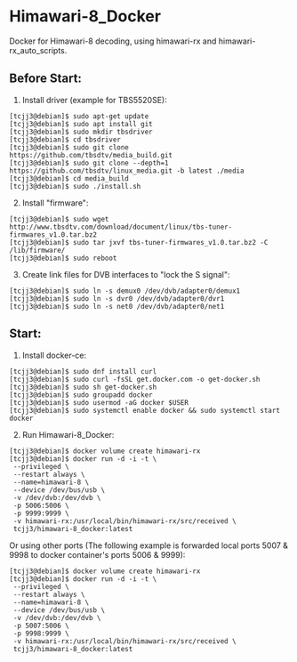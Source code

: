 # Himawari-8_Docker
Docker for Himawari-8 decoding, using himawari-rx and himawari-rx_auto_scripts.


## Before Start:

1. Install driver (example for TBS5520SE):
```
[tcjj3@debian]$ sudo apt-get update
[tcjj3@debian]$ sudo apt install git
[tcjj3@debian]$ sudo mkdir tbsdriver
[tcjj3@debian]$ cd tbsdriver
[tcjj3@debian]$ sudo git clone https://github.com/tbsdtv/media_build.git
[tcjj3@debian]$ sudo git clone --depth=1 https://github.com/tbsdtv/linux_media.git -b latest ./media
[tcjj3@debian]$ cd media_build
[tcjj3@debian]$ sudo ./install.sh
```

2. Install "firmware":
```
[tcjj3@debian]$ sudo wget http://www.tbsdtv.com/download/document/linux/tbs-tuner-firmwares_v1.0.tar.bz2
[tcjj3@debian]$ sudo tar jxvf tbs-tuner-firmwares_v1.0.tar.bz2 -C /lib/firmware/
[tcjj3@debian]$ sudo reboot
```

3. Create link files for DVB interfaces to "lock the S signal":
```
[tcjj3@debian]$ sudo ln -s demux0 /dev/dvb/adapter0/demux1
[tcjj3@debian]$ sudo ln -s dvr0 /dev/dvb/adapter0/dvr1
[tcjj3@debian]$ sudo ln -s net0 /dev/dvb/adapter0/net1
```


## Start:

1. Install docker-ce:
```
[tcjj3@debian]$ sudo dnf install curl
[tcjj3@debian]$ sudo curl -fsSL get.docker.com -o get-docker.sh
[tcjj3@debian]$ sudo sh get-docker.sh
[tcjj3@debian]$ sudo groupadd docker
[tcjj3@debian]$ sudo usermod -aG docker $USER
[tcjj3@debian]$ sudo systemctl enable docker && sudo systemctl start docker
```

2. Run Himawari-8_Docker:
```
[tcjj3@debian]$ docker volume create himawari-rx
[tcjj3@debian]$ docker run -d -i -t \
 --privileged \
 --restart always \
 --name=himawari-8 \
 --device /dev/bus/usb \
 -v /dev/dvb:/dev/dvb \
 -p 5006:5006 \
 -p 9999:9999 \
 -v himawari-rx:/usr/local/bin/himawari-rx/src/received \
 tcjj3/himawari-8_docker:latest
```
   Or using other ports (The following example is forwarded local ports 5007 & 9998 to docker container's ports 5006 & 9999):
```
[tcjj3@debian]$ docker volume create himawari-rx
[tcjj3@debian]$ docker run -d -i -t \
 --privileged \
 --restart always \
 --name=himawari-8 \
 --device /dev/bus/usb \
 -v /dev/dvb:/dev/dvb \
 -p 5007:5006 \
 -p 9998:9999 \
 -v himawari-rx:/usr/local/bin/himawari-rx/src/received \
 tcjj3/himawari-8_docker:latest
```

